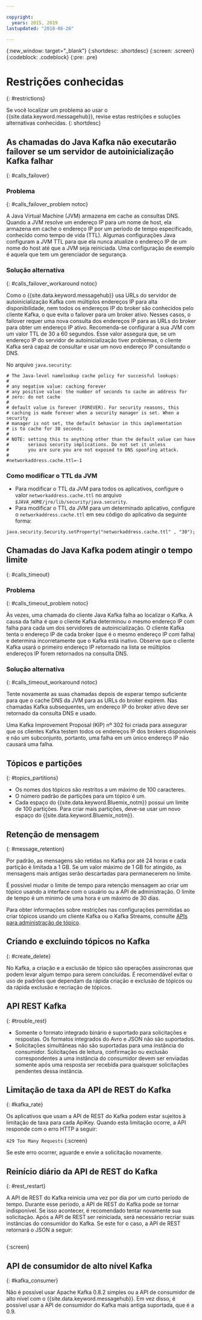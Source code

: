```yaml
---

copyright:
  years: 2015, 2019
lastupdated: "2018-06-26"

---
```


{:new_window: target="_blank"}
{:shortdesc: .shortdesc}
{:screen: .screen}
{:codeblock: .codeblock}
{:pre: .pre}


# Restrições conhecidas
{: #restrictions}

Se você localizar um problema ao usar o {{site.data.keyword.messagehub}}, revise estas restrições e soluções
alternativas conhecidas. 
{: shortdesc}

## As chamadas do Java Kafka não executarão failover se um servidor de autoinicialização Kafka falhar
{: #calls_failover}

### Problema
{: #calls_failover_problem notoc}

A Java Virtual Machine (JVM) armazena em cache as consultas DNS. Quando a JVM resolve um endereço IP para um nome de host,
ela armazena em cache o endereço IP por um período de tempo especificado, conhecido como tempo de vida (TTL). Algumas
configurações Java configuram a JVM TTL para que ela nunca atualize o endereço IP de um nome do host até que a JVM seja reiniciada. Uma configuração de exemplo é aquela que tem um gerenciador de segurança.

### Solução alternativa
{: #calls_failover_workaround notoc}

Como o {{site.data.keyword.messagehub}} usa URLs do servidor de autoinicialização Kafka com múltiplos endereços
IP para alta disponibilidade, nem todos os endereços IP do broker são conhecidos pelo cliente Kafka, o que evita o failover para um
broker ativo. Nesses casos, o failover requer uma nova consulta dos endereços IP para as URLs do broker para obter um endereço IP
ativo. Recomenda-se configurar a sua JVM com um valor TTL de 30 a 60 segundos. Esse valor assegura que, se um endereço IP do servidor
de autoinicialização tiver problemas, o cliente Kafka será capaz de consultar e usar um novo endereço IP consultando o DNS.

No arquivo <code>java.security</code>: 

```
# The Java-level namelookup cache policy for successful lookups:
#
# any negative value: caching forever
# any positive value: the number of seconds to cache an address for
# zero: do not cache
#
# default value is forever (FOREVER). For security reasons, this
# caching is made forever when a security manager is set. When a security
# manager is not set, the default behavior in this implementation
# is to cache for 30 seconds.
#
# NOTE: setting this to anything other than the default value can have
#       serious security implications. Do not set it unless
#       you are sure you are not exposed to DNS spoofing attack.
#
#networkaddress.cache.ttl=-1
```

### Como modificar o TTL da JVM
* Para modificar o TTL da JVM para todos os aplicativos, configure o valor <code>networkaddress.cache.ttl</code> no
arquivo <code><var class="keyword varname">$JAVA_HOME</var>/jre/lib/security/java.security</code>.
* Para modificar o TTL da JVM para um determinado aplicativo, configure o <code>networkaddress.cache.ttl</code> em seu código do aplicativo da seguinte forma:
```
java.security.Security.setProperty("networkaddress.cache.ttl" , "30");
```

## Chamadas do Java Kafka podem atingir o tempo limite
{: #calls_timeout}

### Problema
{: #calls_timeout_problem notoc}

Às vezes, uma chamada do cliente Java Kafka falha ao localizar o Kafka. A causa da falha é que o cliente Kafka determinou o
mesmo endereço IP com falha para cada um dos servidores de autoinicialização. O cliente Kafka tenta o endereço IP de cada broker
(que é o mesmo endereço IP com falha) e determina incorretamente que o Kafka está inativo. Observe que o cliente Kafka usará o
primeiro endereço IP retornado na lista se múltiplos endereços IP forem retornados na consulta DNS.

### Solução alternativa
{: #calls_timeout_workaround notoc}

Tente novamente as suas chamadas depois de esperar tempo suficiente para que o cache DNS da JVM para as URLs do broker
expirem. Nas chamadas Kafka subsequentes, um endereço IP do broker ativo deve ser retornado da consulta DNS e usado. 

Uma Kafka Improvement Proposal (KIP) nº 302 foi criada para assegurar que os clientes Kafka testem todos os endereços
IP dos brokers disponíveis e não um subconjunto, portanto, uma falha em um único endereço IP não causará uma falha.


## Tópicos e partições
{: #topics_partitions}

*  Os nomes dos tópicos são restritos a um máximo de 100 caracteres.
*  O número padrão de partições para um tópico é um.
*  Cada espaço do {{site.data.keyword.Bluemix_notm}} possui um limite de 100 partições. Para criar
                    mais partições, deve-se usar um novo espaço do {{site.data.keyword.Bluemix_notm}}.

## Retenção de mensagem
{: #message_retention}

Por padrão, as mensagens são retidas no Kafka por até 24 horas e cada partição é limitada a 1 GB. Se um valor máximo de 1 GB for atingido, as mensagens mais antigas serão descartadas para permanecerem
no limite.

É possível mudar o limite de tempo para retenção mensagem ao criar um tópico usando a interface
com o usuário ou a API de administração. O limite de tempo é um mínimo de uma hora e um máximo de 30 dias.

Para obter informações sobre restrições nas configurações permitidas ao criar tópicos usando um cliente Kafka ou o Kafka
Streams, consulte [APIs para administração de tópico](/docs/services/EventStreams/eventstreams104.html).

## Criando e excluindo tópicos no Kafka
{: #create_delete}

No Kafka, a criação e a exclusão de tópico são operações assíncronas que podem levar algum tempo
para serem concluídas. É recomendável evitar o uso de padrões que dependam da rápida criação e exclusão
de tópicos ou da rápida exclusão e recriação de tópicos.

## API REST Kafka
{: #trouble_rest}

*  Somente o formato integrado binário é suportado para solicitações e respostas. Os formatos integrados do Avro e JSON não são suportados.
*  Solicitações simultâneas não são suportadas para uma instância do consumidor.
   Solicitações de leitura, confirmação
                    ou exclusão correspondentes a uma instância do consumidor devem ser enviadas somente após uma
                    resposta ser recebida para quaisquer solicitações pendentes dessa instância.

## Limitação de taxa da API de REST do Kafka
{: #kafka_rate}

Os aplicativos que usam a API de REST do Kafka podem estar sujeitos à limitação de taxa para cada
ApiKey. Quando esta limitação ocorre, a API responde com o erro HTTP a seguir:

<code>429 Too Many Requests</code>
{:screen}

Se este erro ocorrer, aguarde e envie a solicitação novamente.

<!--12/04/18 - Karen: same info duplicated at messagehub108 -->
## Reinício diário da API de REST do Kafka
{: #rest_restart}

A API de REST do Kafka reinicia uma vez por dia por um curto período de tempo. Durante esse período, a
API de REST do Kafka pode se tornar indisponível. Se isso acontecer, é recomendado tentar novamente
sua solicitação. Após a API de REST ser reiniciada, será necessário recriar suas instâncias do consumidor
do Kafka. Se este for o caso, a API de REST retornará o JSON a seguir:

```'{"error_code":40403,"message":"Consumer instance not found."}'
```
{:screen}

## API de consumidor de alto nível Kafka
{: #kafka_consumer}

Não é possível usar Apache Kafka 0.8.2 simples ou a API de consumidor de alto nível com o {{site.data.keyword.messagehub}}. Em vez disso, é possível usar a API de consumidor do Kafka mais antiga suportada, que é a 0.9.
